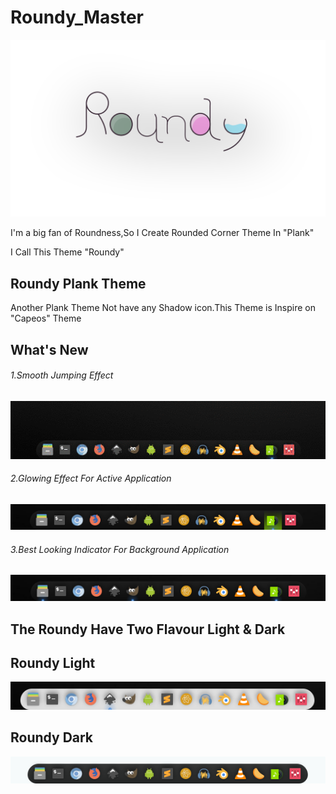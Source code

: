 # Roundy_Master

![alt text](https://github.com/KaizIqbal/Roundy_Master/blob/master/Picture/Roundy_logo.png)

I'm a big fan of Roundness,So I Create Rounded Corner Theme In "Plank"

I Call This Theme "Roundy"

## Roundy Plank Theme
Another Plank Theme Not have any Shadow icon.This Theme is Inspire on "Capeos" Theme


## What's New
 ###### 1.Smooth Jumping Effect <br />
 ![alt text](https://github.com/KaizIqbal/Roundy_Master/blob/master/Picture/Roundy_jump.gif)
 <br />
 
 ###### 2.Glowing Effect For Active Application <br />
 ![alt text](https://github.com/KaizIqbal/Roundy_Master/blob/master/Picture/Roundy_Active.png)
 <br />
 
 ###### 3.Best Looking Indicator For Background Application <br/>
  ![alt text](https://github.com/KaizIqbal/Roundy_Master/blob/master/Picture/Roundy_Indicator.png)
<br />

## The Roundy Have Two Flavour Light & Dark

## Roundy Light
![alt text](https://github.com/KaizIqbal/Roundy_Master/blob/master/Picture/Roundy_light.png)

## Roundy Dark
![alt text](https://github.com/KaizIqbal/Roundy_Master/blob/master/Picture/Roundy_Dark.png)

